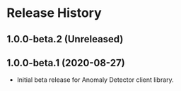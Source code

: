 # Release History

## 1.0.0-beta.2 (Unreleased)


## 1.0.0-beta.1 (2020-08-27)

- Initial beta release for Anomaly Detector client library.
